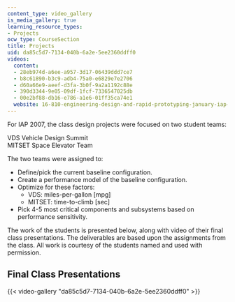 ```yaml
---
content_type: video_gallery
is_media_gallery: true
learning_resource_types:
- Projects
ocw_type: CourseSection
title: Projects
uid: da85c5d7-7134-040b-6a2e-5ee2360ddff0
videos:
  content:
  - 28eb974d-a6ee-a957-3d17-06439ddd7ce7
  - b8c61890-b3c9-adb4-75a0-e6829e7e2706
  - d60a66e9-aeef-d3fa-3b0f-9a2a1192c88e
  - 390d3344-9e05-09df-1fcf-7336547025db
  - 00e2bf88-db16-e786-a1e6-01ff35ca74e1
  website: 16-810-engineering-design-and-rapid-prototyping-january-iap-2007
---
```


For IAP 2007, the class design projects were focused on two student teams:

VDS Vehicle Design Summit  
MITSET Space Elevator Team

The two teams were assigned to:

*   Define/pick the current baseline configuration.
*   Create a performance model of the baseline configuration.
*   Optimize for these factors:
    *   VDS: miles-per-gallon \[mpg\]
    *   MITSET: time-to-climb \[sec\]
*   Pick 4-5 most critical components and subsystems based on performance sensitivity.

The work of the students is presented below, along with video of their final class presentations. The deliverables are based upon the assignments from the class. All work is courtesy of the students named and used with permission.

Final Class Presentations
-------------------------

{{< video-gallery "da85c5d7-7134-040b-6a2e-5ee2360ddff0" >}}

